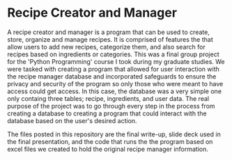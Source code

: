 # Recipe Creator and Manager

A recipe creator and manager is a program that can be used to create, store, organize and manage recipes. It is comprised of features the that allow users to add new recipes, categorize them, and also search for recipes based on ingredients or categories. This was a final group project for the 'Python Programming' course I took during my graduate studies. We were tasked with creating a program that allowed for user interaction with the recipe manager database and incorporated safeguards to ensure the privacy and security of the program so only those who were meant to have access could get access. In this case, the database was a very simple one only containg three tables; recipe, ingredients, and user data. The real purpose of the project was to go through every step in the process from creating a database to creating a program that could interact with the database based on the user's desired action.

The files posted in this repository are the final write-up, slide deck used in the final presentation, and the code that runs the the program based on excel files we created to hold the original recipe manager information.
